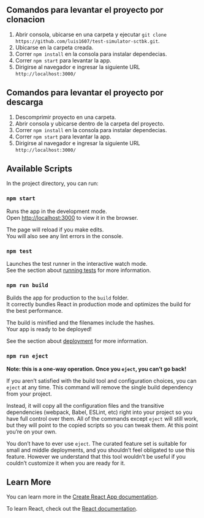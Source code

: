 
## Comandos para levantar el proyecto por clonacion
1. Abrir consola, ubicarse en una carpeta y ejecutar `git clone https://github.com/luis1607/test-simulator-sctbk.git`.
2. Ubicarse en la carpeta creada.
3. Correr `npm install` en la consola para instalar dependecias.
4. Correr `npm start` para levantar la app.
5. Dirigirse al navegador e ingresar la siguiente URL `http://localhost:3000/`


## Comandos para levantar el proyecto por descarga

1. Descomprimir proyecto en una carpeta.
2. Abrir consola y ubicarse dentro de la carpeta del proyecto.
3. Correr `npm install` en la consola para instalar dependecias.
4. Correr `npm start` para levantar la app.
5. Dirigirse al navegador e ingresar la siguiente URL `http://localhost:3000/`


## Available Scripts

In the project directory, you can run:

### `npm start`

Runs the app in the development mode.\
Open [http://localhost:3000](http://localhost:3000) to view it in the browser.

The page will reload if you make edits.\
You will also see any lint errors in the console.

### `npm test`

Launches the test runner in the interactive watch mode.\
See the section about [running tests](https://facebook.github.io/create-react-app/docs/running-tests) for more information.

### `npm run build`

Builds the app for production to the `build` folder.\
It correctly bundles React in production mode and optimizes the build for the best performance.

The build is minified and the filenames include the hashes.\
Your app is ready to be deployed!

See the section about [deployment](https://facebook.github.io/create-react-app/docs/deployment) for more information.

### `npm run eject`

**Note: this is a one-way operation. Once you `eject`, you can’t go back!**

If you aren’t satisfied with the build tool and configuration choices, you can `eject` at any time. This command will remove the single build dependency from your project.

Instead, it will copy all the configuration files and the transitive dependencies (webpack, Babel, ESLint, etc) right into your project so you have full control over them. All of the commands except `eject` will still work, but they will point to the copied scripts so you can tweak them. At this point you’re on your own.

You don’t have to ever use `eject`. The curated feature set is suitable for small and middle deployments, and you shouldn’t feel obligated to use this feature. However we understand that this tool wouldn’t be useful if you couldn’t customize it when you are ready for it.

## Learn More

You can learn more in the [Create React App documentation](https://facebook.github.io/create-react-app/docs/getting-started).

To learn React, check out the [React documentation](https://reactjs.org/).

